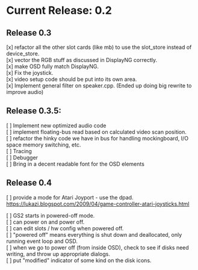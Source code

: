 
# Current Release: 0.2

## Release 0.3

[x] refactor all the other slot cards (like mb) to use the slot_store instead of device_store.  
[x] vector the RGB stuff as discussed in DisplayNG correctly.  
[x] make OSD fully match DisplayNG.  
[x] Fix the joystick.  
[x] video setup code should be put into its own area.  
[x] Implement general filter on speaker.cpp. (Ended up doing big rewrite to improve audio)  

## Release 0.3.5:

[ ] Implement new optimized audio code  
[ ] implement floating-bus read based on calculated video scan position.  
[ ] refactor the hinky code we have in bus for handling mockingboard, I/O space memory switching, etc.  
[ ] Tracing  
[ ] Debugger  
[ ] Bring in a decent readable font for the OSD elements  

## Release 0.4

[ ] provide a mode for Atari Joyport - use the dpad. https://lukazi.blogspot.com/2009/04/game-controller-atari-joysticks.html  

[ ] GS2 starts in powered-off mode.  
[ ] can power on and power off.  
[ ] can edit slots / hw config when powered off.  
[ ] "powered off" means everything is shut down and deallocated, only running event loop and OSD.  
[ ] when we go to power off (from inside OSD), check to see if disks need writing, and throw up appropriate dialogs.  
[ ] put "modified" indicator of some kind on the disk icons.  

